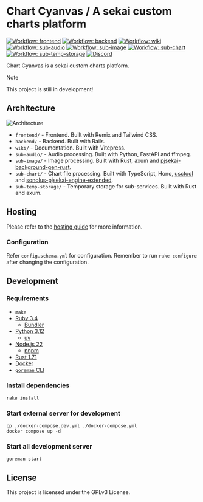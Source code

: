 # Chart Cyanvas / A sekai custom charts platform

[![Workflow: frontend](https://img.shields.io/github/actions/workflow/status/sevenc-nanashi/chart_cyanvas/frontend-check.yml?label=frontend&logo=github&logoColor=fff)](https://github.com/sevenc-nanashi/chart_cyanvas/actions/workflows/frontend-check.yml)
[![Workflow: backend](https://img.shields.io/github/actions/workflow/status/sevenc-nanashi/chart_cyanvas/backend-check.yml?label=backend&logo=github&logoColor=fff)](https://github.com/sevenc-nanashi/chart_cyanvas/actions/workflows/backend-check.yml)
[![Workflow: wiki](https://img.shields.io/github/actions/workflow/status/sevenc-nanashi/chart_cyanvas/wiki-check.yml?label=wiki&logo=github&logoColor=fff)](https://github.com/sevenc-nanashi/chart_cyanvas/actions/workflows/wiki-check.yml)
[![Workflow: sub-audio](https://img.shields.io/github/actions/workflow/status/sevenc-nanashi/chart_cyanvas/sub-audio-check.yml?label=sub-audio&logo=github&logoColor=fff)](https://github.com/sevenc-nanashi/chart_cyanvas/actions/workflows/sub-audio-check.yml)
[![Workflow: sub-image](https://img.shields.io/github/actions/workflow/status/sevenc-nanashi/chart_cyanvas/sub-image-check.yml?label=sub-image&logo=github&logoColor=fff)](https://github.com/sevenc-nanashi/chart_cyanvas/actions/workflows/sub-image-check.yml)
[![Workflow: sub-chart](https://img.shields.io/github/actions/workflow/status/sevenc-nanashi/chart_cyanvas/sub-chart-check.yml?label=sub-chart&logo=github&logoColor=fff)](https://github.com/sevenc-nanashi/chart_cyanvas/actions/workflows/sub-chart-check.yml)
[![Workflow: sub-temp-storage](https://img.shields.io/github/actions/workflow/status/sevenc-nanashi/chart_cyanvas/sub-temp-storage-check.yml?label=sub-temp-storage&logo=github&logoColor=fff)](https://github.com/sevenc-nanashi/chart_cyanvas/actions/workflows/sub-temp-storage-check.yml)
[![Discord](https://img.shields.io/discord/1060525567797112832?logo=discord&logoColor=fff&color=5865f2&label=Discord)](https://discord.gg/2NP3U3r8Rz)

Chart Cyanvas is a sekai custom charts platform.

> [!NOTE]
> This project is still in development!

## Architecture

![Architecture](./architecture.svg)

- `frontend/` - Frontend. Built with Remix and Tailwind CSS.
- `backend/` - Backend. Built with Rails.
- `wiki/` - Documentation. Built with Vitepress.
- `sub-audio/` - Audio processing. Built with Python, FastAPI and ffmpeg.
- `sub-image/` - Image processing. Built with Rust, axum and [pjsekai-background-gen-rust](https://github.com/sevenc-nanashi/pjsekai-background-gen-rust).
- `sub-chart/` - Chart file processing. Built with TypeScript, Hono, [usctool](https://github.com/sevenc-nanashi/usctool) and [sonolus-pjsekai-engine-extended](https://github.com/sevenc-nanashi/sonolus-pjsekai-engine-extended).
- `sub-temp-storage/` - Temporary storage for sub-services. Built with Rust and axum.

## Hosting

Please refer to the [hosting guide](./hosting.md) for more information.

### Configuration

Refer `config.schema.yml` for configuration.
Remember to run `rake configure` after changing the configuration.

## Development

### Requirements

- `make`
- [Ruby 3.4](https://ruby-lang.org)
  - [Bundler](https://bundler.io)
- [Python 3.12](https://python.org)
  - [uv](http://uv.astral.sh/)
- [Node.js 22](https://nodejs.org)
  - [pnpm](https://pnpm.io)
- [Rust 1.71](https://www.rust-lang.org/)
- [Docker](https://www.docker.com/)
- [`goreman` CLI](https://github.com/mattn/goreman)

### Install dependencies

```
rake install
```

### Start external server for development

```
cp ./docker-compose.dev.yml ./docker-compose.yml
docker compose up -d
```

### Start all development server

```
goreman start
```

## License

This project is licensed under the GPLv3 License.
